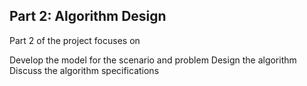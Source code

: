 <h2>Part 2: Algorithm Design</h2>

Part 2 of the project focuses on

Develop the model for the scenario and problem
Design the algorithm
Discuss the algorithm specifications
